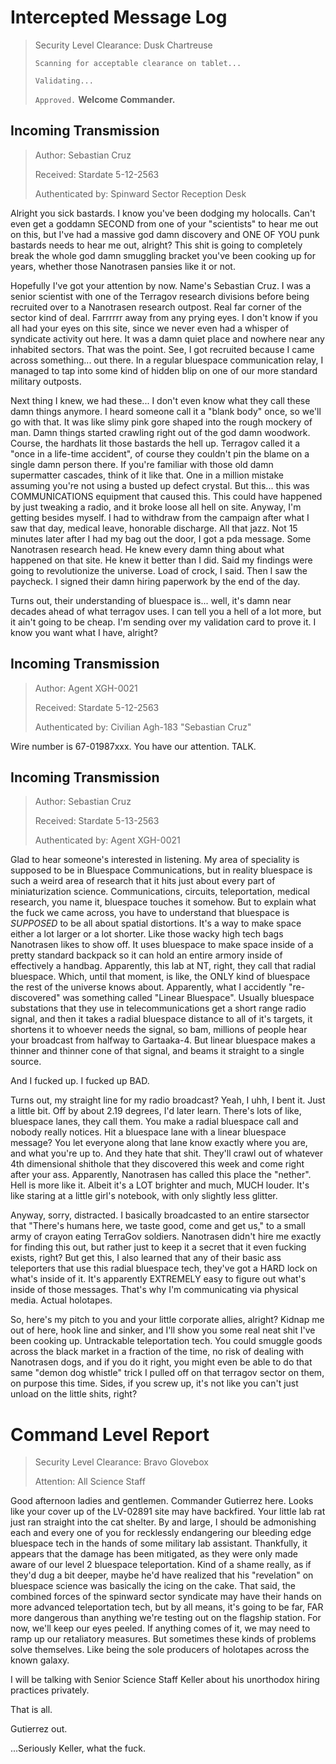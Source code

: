 # Intercepted Message Log
> Security Level Clearance: Dusk Chartreuse
> 
> `Scanning for acceptable clearance on tablet...`
> 
> `Validating...`
> 
> `Approved.`
>  **Welcome Commander.**

## Incoming Transmission
> Author: Sebastian Cruz
> 
> Received: Stardate 5-12-2563
> 
> Authenticated by: Spinward Sector Reception Desk

  Alright you sick bastards. I know you've been dodging my holocalls. Can't even get a goddamn SECOND from one of your "scientists" to hear me out on this, but I've had a massive god damn discovery and ONE OF YOU punk bastards needs to hear me out, alright? This shit is going to completely break the whole god damn smuggling bracket you've been cooking up for years, whether those Nanotrasen pansies like it or not.

  Hopefully I've got your attention by now. Name's Sebastian Cruz. I was a senior scientist with one of the Terragov research divisions before being recruited over to a Nanotrasen research outpost. Real far corner of the sector kind of deal. Farrrrrr away from any prying eyes. I don't know if you all had your eyes on this site, since we never even had a whisper of syndicate activity out here. It was a damn quiet place and nowhere near any inhabited sectors. That was the point. See, I got recruited because I came across something... out there. In a regular bluespace communication relay, I managed to tap into some kind of hidden blip on one of our more standard military outposts. 

  Next thing I knew, we had these... I don't even know what they call these damn things anymore. I heard someone call it a "blank body" once, so we'll go with that. It was like slimy pink gore shaped into the rough mockery of man. Damn things started crawling right out of the god damn woodwork. Course, the hardhats lit those bastards the hell up. Terragov called it a "once in a life-time accident", of course they couldn't pin the blame on a single damn person there. If you're familiar with those old damn supermatter cascades, think of it like that. One in a million mistake assuming you're not using a busted up defect crystal. But this... this was COMMUNICATIONS equipment that caused this. This could have happened by just tweaking a radio, and it broke loose all hell on site. Anyway, I'm getting besides myself. I had to withdraw from the campaign after what I saw that day, medical leave, honorable discharge.  All that jazz. Not 15 minutes later after I had my bag out the door, I got a pda message. Some Nanotrasen research head. He knew every damn thing about what happened on that site. He knew it better than I did. Said my findings were going to revolutionize the universe. Load of crock, I said. Then I saw the paycheck. I signed their damn hiring paperwork by the end of the day.

  Turns out, their understanding of bluespace is... well, it's damn near decades ahead of what terragov uses. I can tell you a hell of a lot more, but it ain't going to be cheap. I'm sending over my validation card to prove it. I know you want what I have, alright?

## Incoming Transmission
> Author: Agent XGH-0021
> 
> Received: Stardate 5-12-2563
> 
> Authenticated by: Civilian Agh-183 "Sebastian Cruz"

  Wire number is 67-01987xxx. You have our attention.
TALK.

## Incoming Transmission
> Author: Sebastian Cruz
> 
> Received: Stardate 5-13-2563
> 
> Authenticated by: Agent XGH-0021

  Glad to hear someone's interested in listening.
My area of speciality is supposed to be in Bluespace Communications, but in reality bluespace is such a weird area of research that it hits just about every part of miniaturization science. Communications, circuits, teleportation, medical research, you name it, bluespace touches it somehow. But to explain what the fuck we came across, you have to understand that bluespace is *SUPPOSED* to be all about spatial distortions. It's a way to make space either a lot larger or a lot shorter. Like those wacky high tech bags Nanotrasen likes to show off. It uses bluespace to make space inside of a pretty standard backpack so it can hold an entire armory inside of effectively a handbag. Apparently, this lab at NT, right, they call that radial bluespace. Which, until that moment, is like, the ONLY kind of bluespace the rest of the universe knows about. Apparently, what I accidently "re-discovered" was something called "Linear Bluespace". Usually bluespace substations that they use in telecommunications get a short range radio signal, and then it takes a radial bluespace distance to all of it's targets, it shortens it to whoever needs the signal, so bam, millions of people hear your broadcast from halfway to Gartaaka-4.  But linear bluespace makes a thinner and thinner cone of that signal, and beams it straight to a single source.

And I fucked up. I fucked up BAD.

Turns out, my straight line for my radio broadcast? Yeah, I uhh, I bent it. Just a little bit. Off by about 2.19 degrees, I'd later learn. There's lots of like, bluespace lanes, they call them. You make a radial bluespace call and nobody really notices. Hit a bluespace lane with a linear bluespace message? You let everyone along that lane know exactly where you are, and what you're up to. And they hate that shit. They'll crawl out of whatever 4th dimensional shithole that they discovered this week and come right after your ass. Apparently, Nanotrasen has called this place the "nether". Hell is more like it. Albeit it's a LOT brighter and much, MUCH louder. It's like staring at a little girl's notebook, with only slightly less glitter.

Anyway, sorry, distracted. I basically broadcasted to an entire starsector that "There's humans here, we taste good, come and get us," to a small army of crayon eating TerraGov soldiers. Nanotrasen didn't hire me exactly for finding this out, but rather just to keep it a secret that it even fucking exists, right? But get this, I also learned that any of their basic ass teleporters that use this radial bluespace tech, they've got a HARD lock on what's inside of it. It's apparently EXTREMELY easy to figure out what's inside of those messages. That's why I'm communicating via physical media. Actual holotapes.

So, here's my pitch to you and your little corporate allies, alright? Kidnap me out of here, hook line and sinker, and I'll show you some real neat shit I've been cooking up. Untrackable teleportation tech. You could smuggle goods across the black market in a fraction of the time, no risk of dealing with Nanotrasen dogs, and if you do it right, you might even be able to do that same "demon dog whistle" trick I pulled off on that terragov sector on them, on purpose this time. Sides, if you screw up, it's not like you can't just unload on the little shits, right?

# Command Level Report
> Security Level Clearance: Bravo Glovebox
> 
> Attention: All Science Staff

Good afternoon ladies and gentlemen. Commander Gutierrez here. Looks like your cover up of the LV-02891 site may have backfired. Your little lab rat just ran straight into the cat shelter. By and large, I should be admonishing each and every one of you for recklessly endangering our bleeding edge bluespace tech in the hands of some military lab assistant. Thankfully, it appears that the damage has been mitigated, as they were only made aware of our level 2 bluespace teleportation. Kind of a shame really, as if they'd dug a bit deeper, maybe he'd have realized that his "revelation" on bluespace science was basically the icing on the cake. That said, the combined forces of the spinward sector syndicate may have their hands on more advanced teleportation tech, but by all means, it's going to be far, FAR more dangerous than anything we're testing out on the flagship station. For now, we'll keep our eyes peeled. If anything comes of it, we may need to ramp up our retaliatory measures. But sometimes these kinds of problems solve themselves. Like being the sole producers of holotapes across the known galaxy. 

I will be talking with Senior Science Staff Keller about his unorthodox hiring practices privately.

That is all.

Gutierrez out.

...Seriously Keller, what the fuck.
